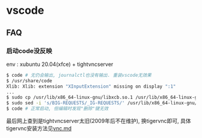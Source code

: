 # vscode

## FAQ
### 启动code没反映
env : xubuntu 20.04(xfce) + tightvncserver 

```bash
$ code # 无仍会输出, journalctl也没有输出. 重装vscode无效果
$ /usr/share/code
Xlib: Xlib: extension "XInputExtension" missing on display ":1"
...
$ sudo cp /usr/lib/x86_64-linux-gnu/libxcb.so.1 /usr/lib/x86_64-linux-gnu/libxcb.so.1.bak
$ sudo sed -i 's/BIG-REQUESTS/_IG-REQUESTS/' /usr/lib/x86_64-linux-gnu/libxcb.so.1
$ code # 正常启动, 但编辑时发现"删除"键无效
```

最后网上查到是tightvncserver太旧(2009年后不在维护), 换tigervnc即可, 具体tigervnc安装方法见[vnc.md](vnc.md)